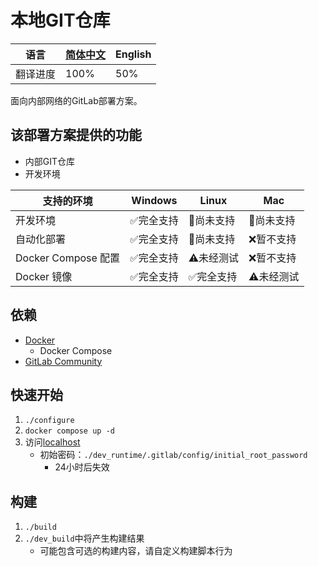 # 本地GIT仓库

| 语言   | [简体中文](README.md) | English |
|------|-------------------|---------|
| 翻译进度 | 100%              | 50%     |

面向内部网络的GitLab部署方案。

## 该部署方案提供的功能

* 内部GIT仓库
* 开发环境

| 支持的环境             | Windows                | Linux                  | Mac                |
|-------------------|------------------------|------------------------|--------------------|
| 开发环境              | :white_check_mark:完全支持 | :construction:尚未支持     | :construction:尚未支持 |
| 自动化部署             | :white_check_mark:完全支持 | :construction:尚未支持     | :x:暂不支持            |
| Docker Compose 配置 | :white_check_mark:完全支持 | :warning:未经测试          | :x:暂不支持            |
| Docker 镜像         | :white_check_mark:完全支持 | :white_check_mark:完全支持 | :warning:未经测试      |

## 依赖

* [Docker](https://www.docker.com/)
  * Docker Compose
* [GitLab Community](https://about.gitlab.com/)

## 快速开始

1. `./configure`
2. `docker compose up -d`
3. 访问[localhost](http://localhost)
   * 初始密码：`./dev_runtime/.gitlab/config/initial_root_password`
     * 24小时后失效

## 构建

1. `./build`
2. `./dev_build`中将产生构建结果
   * 可能包含可选的构建内容，请自定义构建脚本行为
